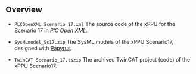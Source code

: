 ## Overview

* `PLCOpenXML Scenario_17.xml`
  The source code of the xPPU for the Scenario 17 in *PlC Open XML*.

* `SysMLmodel_Sc17.zip`
  The SysML models of the xPPU Scenario17, designed with [Papyrus](https://eclipse.org/papyrus/).    
  
* `TwinCAT Scenario_17.tszip`   The archived TwinCAT project (code) of the xPPU Scenario17.
